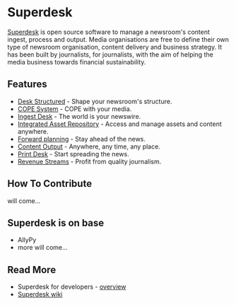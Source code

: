Superdesk
=========

[Superdesk][Superdesk] is open source software to manage a newsroom's content ingest, process and output. Media organisations are free to define their own type of newsroom organisation, content delivery and business strategy. It has been built by journalists, for journalists, with the aim of helping the media business towards financial sustainability.

## Features

* [Desk Structured][1] - Shape your newsroom's structure.
* [COPE System][2] - COPE with your media.
* [Ingest Desk][3] - The world is your newswire.
* [Integrated Asset Repository][4] - Access and manage assets and content anywhere.
* [Forward planning][5] - Stay ahead of the news.
* [Content Output][6] - Anywhere, any time, any place.
* [Print Desk][7] - Start spreading the news.
* [Revenue Streams][8] - Profit from quality journalism.

## How To Contribute

will come...

## Superdesk is on base

* AllyPy
* more will come...

## Read More

* Superdesk for developers - [overview][9]
* [Superdesk wiki][10]


[Superdesk]: http://superdesk.sourcefabric.org/
[1]: http://www.sourcefabric.org/en/superdesk/features/#desk
[2]: http://www.sourcefabric.org/en/superdesk/features/#COPE
[3]: http://www.sourcefabric.org/en/superdesk/features/#ingest
[4]: http://www.sourcefabric.org/en/superdesk/features/#asset
[5]: http://www.sourcefabric.org/en/superdesk/features/#planning
[6]: http://www.sourcefabric.org/en/superdesk/features/#output
[7]: http://www.sourcefabric.org/en/superdesk/features/#printdesk
[8]: http://www.sourcefabric.org/en/superdesk/features/#revenue
[9]: http://www.sourcefabric.org/en/superdesk/developers/
[10]: https://wiki.sourcefabric.org/display/NR/Developer+resources